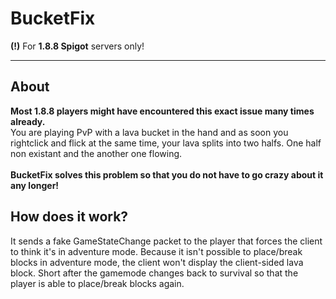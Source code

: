 # BucketFix
**(!)** For **1.8.8 Spigot** servers only!
<hr>

## About
**Most 1.8.8 players might have encountered this exact issue many times already.**
<br>
You are playing PvP with a lava bucket in the hand and as soon you rightclick and flick at the same time, your lava splits into two halfs. One half non existant and the another one flowing. 
<br>
<br>
**BucketFix solves this problem so that you do not have to go crazy about it any longer!**

## How does it work?
It sends a fake GameStateChange packet to the player that forces the client to think it's in adventure mode. Because it isn't possible to place/break blocks in adventure mode, the client won't display the client-sided lava block. Short after the gamemode changes back to survival so that the player is able to place/break blocks again.